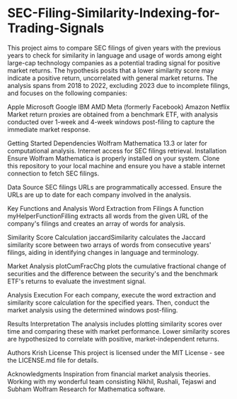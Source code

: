 # SEC-Filing-Similarity-Indexing-for-Trading-Signals
This project aims to compare SEC filings of given years with the previous years to check for similarity in language and usage of words among eight large-cap technology companies as a potential trading signal for positive market returns.
The hypothesis posits that a lower similarity score may indicate a positive return, uncorrelated with general market returns. The analysis spans from 2018 to 2022, excluding 2023 due to incomplete filings, and focuses on the following companies:

Apple
Microsoft
Google
IBM
AMD
Meta (formerly Facebook)
Amazon
Netflix
Market return proxies are obtained from a benchmark ETF, with analysis conducted over 1-week and 4-week windows post-filing to capture the immediate market response.

Getting Started
Dependencies
Wolfram Mathematica 13.3 or later for computational analysis.
Internet access for SEC filings retrieval.
Installation
Ensure Wolfram Mathematica is properly installed on your system. Clone this repository to your local machine and ensure you have a stable internet connection to fetch SEC filings.

Data Source
SEC filings URLs are programmatically accessed. Ensure the URLs are up to date for each company involved in the analysis.

Key Functions and Analysis
Word Extraction from Filings
A function myHelperFunctionFilling extracts all words from the given URL of the company's filings and creates an array of words for analysis.

Similarity Score Calculation
jaccardSimilarity calculates the Jaccard similarity score between two arrays of words from consecutive years' filings, aiding in identifying changes in language and terminology.

Market Analysis
plotCumFracChg plots the cumulative fractional change of securities and the difference between the security's and the benchmark ETF's returns to evaluate the investment signal.

Analysis Execution
For each company, execute the word extraction and similarity score calculation for the specified years. Then, conduct the market analysis using the determined windows post-filing.

Results Interpretation
The analysis includes plotting similarity scores over time and comparing these with market performance. Lower similarity scores are hypothesized to correlate with positive, market-independent returns.

Authors
Krish
License
This project is licensed under the MIT License - see the LICENSE.md file for details.

Acknowledgments
Inspiration from financial market analysis theories.
Working with my wonderful team consisting Nikhil, Rushali, Tejaswi and Subham
Wolfram Research for Mathematica software.
